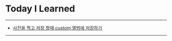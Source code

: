 # Today I Learned

---

- [사진을 찍고 저장 할때 custom 앨범에 저장하기](https://vincentgeranium.github.io/ios,/swift/2019/08/30/til.html)

---
